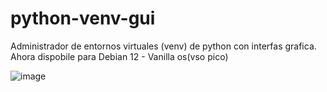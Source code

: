 # python-venv-gui
Administrador de entornos virtuales (venv) de python con interfas grafica.
Ahora dispobile para Debian 12 - Vanilla os(vso pico)

![image](https://github.com/user-attachments/assets/3b647794-6980-42fd-8e99-74ef72f3a5b4)
